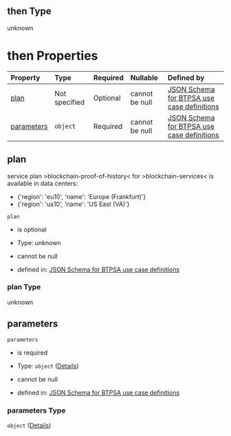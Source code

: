 ## then Type

unknown

# then Properties

| Property                  | Type          | Required | Nullable       | Defined by                                                                                                                                                                                                                                                  |
| :------------------------ | :------------ | :------- | :------------- | :---------------------------------------------------------------------------------------------------------------------------------------------------------------------------------------------------------------------------------------------------------- |
| [plan](#plan)             | Not specified | Optional | cannot be null | [JSON Schema for BTPSA use case definitions](btpsa-usecase-properties-services-items-allof-1-then-allof-14-then-allof-1-then-properties-plan.md "undefined#/properties/services/items/allOf/1/then/allOf/14/then/allOf/1/then/properties/plan")             |
| [parameters](#parameters) | `object`      | Required | cannot be null | [JSON Schema for BTPSA use case definitions](btpsa-usecase-properties-services-items-allof-1-then-allof-14-then-allof-1-then-properties-parameters.md "undefined#/properties/services/items/allOf/1/then/allOf/14/then/allOf/1/then/properties/parameters") |

## plan

service plan >blockchain-proof-of-history< for >blockchain-services< is available in data centers:

*   {'region': 'eu10', 'name': 'Europe (Frankfurt)'}
*   {'region': 'us10', 'name': 'US East (VA)'}

`plan`

*   is optional

*   Type: unknown

*   cannot be null

*   defined in: [JSON Schema for BTPSA use case definitions](btpsa-usecase-properties-services-items-allof-1-then-allof-14-then-allof-1-then-properties-plan.md "undefined#/properties/services/items/allOf/1/then/allOf/14/then/allOf/1/then/properties/plan")

### plan Type

unknown

## parameters



`parameters`

*   is required

*   Type: `object` ([Details](btpsa-usecase-properties-services-items-allof-1-then-allof-14-then-allof-1-then-properties-parameters.md))

*   cannot be null

*   defined in: [JSON Schema for BTPSA use case definitions](btpsa-usecase-properties-services-items-allof-1-then-allof-14-then-allof-1-then-properties-parameters.md "undefined#/properties/services/items/allOf/1/then/allOf/14/then/allOf/1/then/properties/parameters")

### parameters Type

`object` ([Details](btpsa-usecase-properties-services-items-allof-1-then-allof-14-then-allof-1-then-properties-parameters.md))
